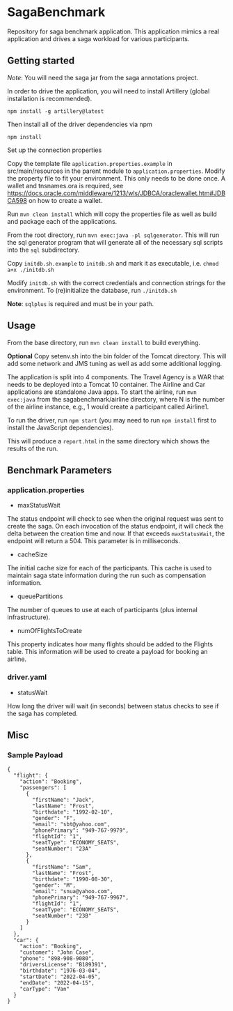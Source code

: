 # SagaBenchmark

Repository for saga benchmark application.  This application mimics a real application and drives a saga workload for various participants.

## Getting started

*Note*: You will need the saga jar from the saga annotations project.

In order to drive the application, you will need to install Artillery (global installation is recommended).

```
npm install -g artillery@latest
```

Then install all of the driver dependencies via npm

```
npm install
```

Set up the connection properties

Copy the template file `application.properties.example` in src/main/resources in the parent module to `application.properties`. Modify the property file to fit your environment. This only needs to be done once. A wallet and tnsnames.ora is required, see https://docs.oracle.com/middleware/1213/wls/JDBCA/oraclewallet.htm#JDBCA598 on how to create a wallet.

Run `mvn clean install` which will copy the properties file as well as build and package each of the applications.

From the root directory, run `mvn exec:java -pl sqlgenerator`. This will run the sql generator program that will generate all of the necessary sql scripts into the `sql` subdirectory.

Copy `initdb.sh.example` to `initdb.sh` and mark it as executable, i.e. `chmod a+x ./initdb.sh`

Modify `initdb.sh` with the correct credentials and connection strings for the environment. To (re)initialize the database, run `./initdb.sh`

**Note**: `sqlplus` is required and must be in your path.

## Usage

From the base directory, run `mvn clean install` to build everything.

**Optional** Copy setenv.sh into the bin folder of the Tomcat directory. This will add some network and JMS tuning as well as add some additional logging.

The application is split into 4 components. The Travel Agency is a WAR that needs to be deployed into a Tomcat 10 container. The Airline and Car applications are standalone Java apps. To start the airline, run `mvn exec:java` from the sagabenchmark/airline directory, where N is the number of the airline instance, e.g., 1 would create a participant called Airline1.

To run the driver, run `npm start` (you may need to run `npm install` first to install the JavaScript dependencies).

This will produce a `report.html` in the same directory which shows the results of the run.

## Benchmark Parameters

### application.properties

* maxStatusWait

The status endpoint will check to see when the original request was sent to create the saga. On each invocation of the status endpoint, it will check the delta between the creation time and now. If that exceeds `maxStatusWait`, the endpoint will return a 504. This parameter is in milliseconds.

* cacheSize

The initial cache size for each of the participants. This cache is used to maintain saga state information during the run such as compensation information.

* queuePartitions

The number of queues to use at each of participants (plus internal infrastructure).

* numOfFlightsToCreate

This property indicates how many flights should be added to the Flights table. This information will be used to create a payload for booking an airline.

### driver.yaml

* statusWait

How long the driver will wait (in seconds) between status checks to see if the saga has completed.

## Misc

### Sample Payload
```
{
  "flight": {
    "action": "Booking",
    "passengers": [
      {
        "firstName": "Jack",
        "lastName": "Frost",
        "birthdate": "1992-02-10",
        "gender": "F",
        "email": "sbt@yahoo.com",
        "phonePrimary": "949-767-9979",
        "flightId": "1",
        "seatType": "ECONOMY_SEATS",
        "seatNumber": "23A"
      },
      {
        "firstName": "Sam",
        "lastName": "Frost",
        "birthdate": "1990-08-30",
        "gender": "M",
        "email": "snua@yahoo.com",
        "phonePrimary": "949-767-9967",
        "flightId": "1",
        "seatType": "ECONOMY_SEATS",
        "seatNumber": "23B"
      }
    ]
  },
  "car": {
    "action": "Booking",
    "customer": "John Case",
    "phone": "898-908-9080",
    "driversLicense": "B189391",
    "birthdate": "1976-03-04",
    "startDate": "2022-04-05",
    "endDate": "2022-04-15",
    "carType": "Van"
  }
}
```
